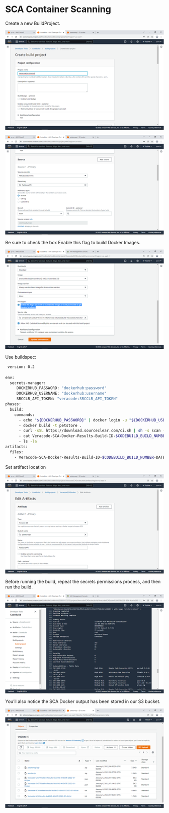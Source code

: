 # SCA Container Scanning

Create a new BuildProject.

![AWS Code](8-SCA-Container-Scan/images/1-SCA-Agent-Container.png)

![AWS Code](8-SCA-Container-Scan/images/2-SCA-Agent-Container.png)

Be sure to check the box Enable this flag to build Docker Images.

![AWS Code](8-SCA-Container-Scan/images/3-SCA-Agent-Container.png)

Use buildspec:

```bash
 version: 0.2

env:
  secrets-manager:
     DOCKERHUB_PASSWORD: "dockerhub:password"
     DOCKERHUB_USERNAME: "dockerhub:username"
     SRCCLR_API_TOKEN: "veracode:SRCCLR_API_TOKEN"
phases:
  build:
    commands:
      - echo "${DOCKERHUB_PASSWORD}" | docker login -u "${DOCKERHUB_USERNAME}" --password-stdin
      - docker build -t petstore .
      - curl -sSL https://download.sourceclear.com/ci.sh | sh -s scan --image petstore > Veracode-SCA-Docker-Results-Build-ID-$CODEBUILD_BUILD_NUMBER-DATE-$(date +%Y-%m-%d).txt
      - cat Veracode-SCA-Docker-Results-Build-ID-$CODEBUILD_BUILD_NUMBER-DATE-$(date +%Y-%m-%d).txt
      - ls -la
artifacts:
  files:
    - Veracode-SCA-Docker-Results-Build-ID-$CODEBUILD_BUILD_NUMBER-DATE-$(date +%Y-%m-%d).txt
```

Set artifact location

![AWS Code](8-SCA-Container-Scan/images/4-SCA-Agent-Container.png)

Before running the build, repeat the secrets permissions process, and then run the build.

![AWS Code](8-SCA-Container-Scan/images/5-SCA-Agent-Container.png)

You’ll also notice the SCA Docker output has been stored in our S3 bucket.

![AWS Code](8-SCA-Container-Scan/images/6-SCA-Agent-Container.png)
